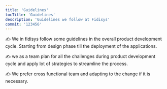 ```yaml
---
title: 'Guidelines'
tocTitle: 'Guidelines'
description: 'Guidelines we follow at Fidisys'
commit: '123456'
---
```


✍️ We in fidisys follow some guidelines in the overall product development cycle. Starting from design phase till the deployment of the applications.

✍️ we as a team plan for all the challenges during product development cycle and apply lot of strategies to streamline the process.

✍️ We prefer cross functional team and adapting to the change if it is necessary.

<!-- ## Sub Heading

✍️Coming soon: Please watch this space for more updates from our team. Thanks for the patience! -->

<!--
![default and pinned tasks](/placeholders/banner.png)

```javascript
code or syntax
```

<div class="aside">
<a href=""><b>Links</b></a>
</div>
-->
